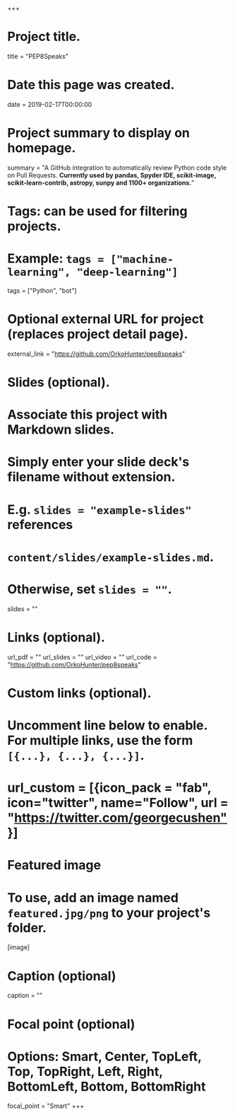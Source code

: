 +++
# Project title.
title = "PEP8Speaks"

# Date this page was created.
date = 2019-02-17T00:00:00

# Project summary to display on homepage.
summary = "A GitHub integration to automatically review Python code style on Pull Requests. **Currently used by pandas, Spyder IDE, scikit-image, scikit-learn-contrib, astropy, sunpy and 1100+ organizations.**"

# Tags: can be used for filtering projects.
# Example: `tags = ["machine-learning", "deep-learning"]`
tags = ["Python", "bot"]

# Optional external URL for project (replaces project detail page).
external_link = "https://github.com/OrkoHunter/pep8speaks"

# Slides (optional).
#   Associate this project with Markdown slides.
#   Simply enter your slide deck's filename without extension.
#   E.g. `slides = "example-slides"` references
#   `content/slides/example-slides.md`.
#   Otherwise, set `slides = ""`.
slides = ""

# Links (optional).
url_pdf = ""
url_slides = ""
url_video = ""
url_code = "https://github.com/OrkoHunter/pep8speaks"

# Custom links (optional).
#   Uncomment line below to enable. For multiple links, use the form `[{...}, {...}, {...}]`.
# url_custom = [{icon_pack = "fab", icon="twitter", name="Follow", url = "https://twitter.com/georgecushen"}]

# Featured image
# To use, add an image named `featured.jpg/png` to your project's folder.
[image]
  # Caption (optional)
  caption = ""

  # Focal point (optional)
  # Options: Smart, Center, TopLeft, Top, TopRight, Left, Right, BottomLeft, Bottom, BottomRight
  focal_point = "Smart"
+++

